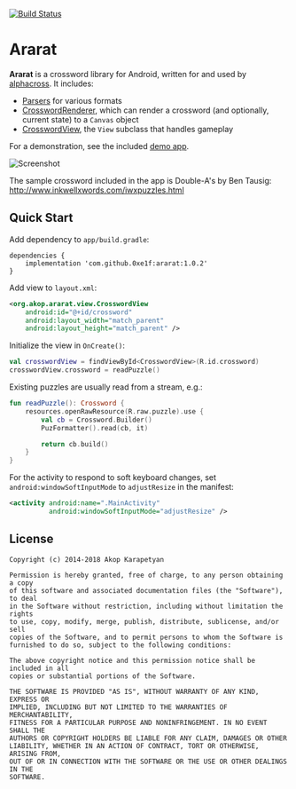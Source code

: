 [![Build Status](https://travis-ci.org/0xe1f/ararat.svg?branch=master)](https://travis-ci.org/0xe1f/ararat)

Ararat
======

**Ararat** is a crossword library for Android, written for and used by
[alphacross](https://play.google.com/store/apps/details?id=org.akop.crosswords).
It includes:

* [Parsers](library/src/main/java/org/akop/ararat/io/) for various formats
* [CrosswordRenderer](library/src/main/java/org/akop/ararat/graphics/CrosswordRenderer.java),
which can render a crossword (and optionally, current state) to a `Canvas`
object
* [CrosswordView](library/src/main/java/org/akop/ararat/view/CrosswordView.java), the
`View` subclass that handles gameplay

For a demonstration, see the included [demo app](demo/).

![Screenshot](http://i.imgur.com/1lg7zhN.png)

The sample crossword included in the app is Double-A's by Ben Tausig:
http://www.inkwellxwords.com/iwxpuzzles.html

## Quick Start

Add dependency to `app/build.gradle`:

```
dependencies {
    implementation 'com.github.0xe1f:ararat:1.0.2'
}
```

Add view to `layout.xml`:

```xml
<org.akop.ararat.view.CrosswordView
    android:id="@+id/crossword"
    android:layout_width="match_parent"
    android:layout_height="match_parent" />
```

Initialize the view in `OnCreate()`:

```kotlin
val crosswordView = findViewById<CrosswordView>(R.id.crossword)
crosswordView.crossword = readPuzzle()
```

Existing puzzles are usually read from a stream, e.g.:

```kotlin
fun readPuzzle(): Crossword {
    resources.openRawResource(R.raw.puzzle).use {
        val cb = Crossword.Builder()
        PuzFormatter().read(cb, it)

        return cb.build()
    }
}
```

For the activity to respond to soft keyboard changes, set
`android:windowSoftInputMode` to `adjustResize` in the manifest:

```xml
<activity android:name=".MainActivity"
          android:windowSoftInputMode="adjustResize" />
```

## License

```
Copyright (c) 2014-2018 Akop Karapetyan

Permission is hereby granted, free of charge, to any person obtaining a copy
of this software and associated documentation files (the "Software"), to deal
in the Software without restriction, including without limitation the rights
to use, copy, modify, merge, publish, distribute, sublicense, and/or sell
copies of the Software, and to permit persons to whom the Software is
furnished to do so, subject to the following conditions:

The above copyright notice and this permission notice shall be included in all
copies or substantial portions of the Software.

THE SOFTWARE IS PROVIDED "AS IS", WITHOUT WARRANTY OF ANY KIND, EXPRESS OR
IMPLIED, INCLUDING BUT NOT LIMITED TO THE WARRANTIES OF MERCHANTABILITY,
FITNESS FOR A PARTICULAR PURPOSE AND NONINFRINGEMENT. IN NO EVENT SHALL THE
AUTHORS OR COPYRIGHT HOLDERS BE LIABLE FOR ANY CLAIM, DAMAGES OR OTHER
LIABILITY, WHETHER IN AN ACTION OF CONTRACT, TORT OR OTHERWISE, ARISING FROM,
OUT OF OR IN CONNECTION WITH THE SOFTWARE OR THE USE OR OTHER DEALINGS IN THE
SOFTWARE.
```
